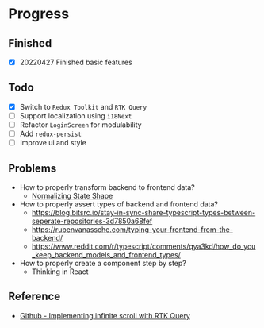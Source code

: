 # Progress

## Finished

- [x] 20220427 Finished basic features

## Todo

- [x] Switch to `Redux Toolkit` and `RTK Query`
- [ ] Support localization using `i18Next`
- [ ] Refactor `LoginScreen` for modulability
- [ ] Add `redux-persist`
- [ ] Improve ui and style

## Problems

- How to properly transform backend to frontend data?
  - [Normalizing State Shape](https://redux.js.org/usage/structuring-reducers/normalizing-state-shape)
- How to properly assert types of backend and frontend data?
  - https://blog.bitsrc.io/stay-in-sync-share-typescript-types-between-seperate-repositories-3d7850a68fef
  - https://rubenvanassche.com/typing-your-frontend-from-the-backend/
  - https://www.reddit.com/r/typescript/comments/qya3kd/how_do_you_keep_backend_models_and_frontend_types/
- How to properly create a component step by step?
  - Thinking in React

## Reference

- [Github - Implementing infinite scroll with RTK Query](https://github.com/reduxjs/redux-toolkit/discussions/1163)
